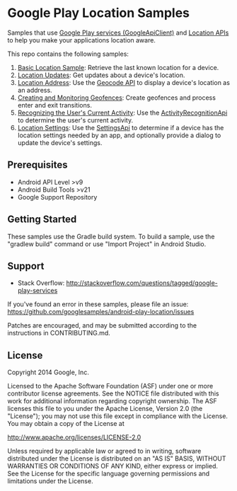 Google Play Location Samples
============================

Samples that use
[Google Play services (GoogleApiClient)](ihttps://developer.android.com/reference/com/google/android/gms/common/api/GoogleApiClient.html)
and
[Location APIs](http://developer.android.com/google/play-services/location.html)
to help you make your applications location aware.

This repo contains the following samples:

1. [Basic Location Sample](https://github.com/googlesamples/android-play-location/tree/master/BasicLocationSample):
Retrieve the last known location for a device.
2. [Location Updates](https://github.com/googlesamples/android-play-location/tree/master/LocationUpdates):
Get updates about a device's location.
3. [Location Address](https://github.com/googlesamples/android-play-location/tree/master/LocationAddress):
Use the
[Geocode API](http://developer.android.com/reference/android/location/Geocoder.html)
to display a device's location as an address.
4. [Creating and Monitoring Geofences](https://github.com/googlesamples/android-play-location/tree/master/Geofencing):
Create geofences and process enter and exit transitions.
5. [Recognizing the User's Current Activity](https://github.com/googlesamples/android-play-location/tree/master/ActivityRecognition):
Use the
[ActivityRecognitionApi](https://developer.android.com/reference/com/google/android/gms/location/ActivityRecognitionApi.html) to determine the user's current activity.
6. [Location Settings](https://github.com/googlesamples/android-play-location/tree/master/LocationSettings):
Use the
[SettingsApi](https://developer.android.com/reference/com/google/android/gms/location/SettingsApi.html)
to determine if a device has the location settings needed by an app, and
optionally provide a dialog to update the device's settings.

Prerequisites
--------------

- Android API Level >v9
- Android Build Tools >v21
- Google Support Repository

Getting Started
---------------

These samples use the Gradle build system. To build a sample, use the
"gradlew build" command or use "Import Project" in Android Studio.

Support
-------

- Stack Overflow: http://stackoverflow.com/questions/tagged/google-play-services

If you've found an error in these samples, please file an issue:
https://github.com/googlesamples/android-play-location/issues

Patches are encouraged, and may be submitted according to the instructions in
CONTRIBUTING.md.

License
-------

Copyright 2014 Google, Inc.

Licensed to the Apache Software Foundation (ASF) under one or more contributor
license agreements.  See the NOTICE file distributed with this work for
additional information regarding copyright ownership.  The ASF licenses this
file to you under the Apache License, Version 2.0 (the "License"); you may not
use this file except in compliance with the License.  You may obtain a copy of
the License at

  http://www.apache.org/licenses/LICENSE-2.0

Unless required by applicable law or agreed to in writing, software
distributed under the License is distributed on an "AS IS" BASIS, WITHOUT
WARRANTIES OR CONDITIONS OF ANY KIND, either express or implied.  See the
License for the specific language governing permissions and limitations under
the License.
